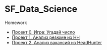 # SF_Data_Science
Homework

* [Проект 0. Игра: Угадай число](https://github.com/HelenaPanda/SF_Data_Science/tree/main/project%200)
* [Проект 1. Анализ резюме из HH](https://github.com/HelenaPanda/Projects_DS/tree/main/project1)
* [Проект 2. Анализ вакансий из HeadHunter](https://github.com/HelenaPanda/Projects_DS/tree/main/project2)